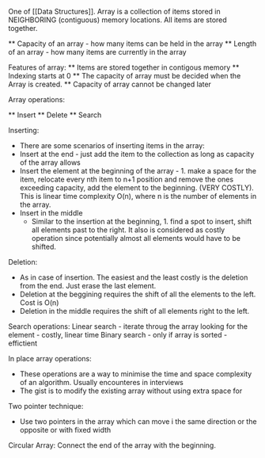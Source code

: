 One of [[Data Structures]]. 
Array is a collection of items stored in NEIGHBORING (contiguous) memory locations. All items are stored together. 

** Capacity of an array - how many items can be held in the array 
** Length of an array - how many items are currently in the array

Features of array: 
** Items are stored together in contigous memory 
** Indexing starts at 0 
** The capacity of array must be decided when the Array is created. 
** Capacity of array cannot be changed later 


Array operations: 

** Insert
** Delete 
** Search 

Inserting: 
- There are some scenarios of inserting items in the array: 
- Insert at the end - just add the item to the collection as long as capacity of the array allows 
- Insert the element at the beginning of the array - 1. make a space for the item, relocate every nth item to n+1 position and remove the ones exceeding capacity, add the element to the beginning. (VERY COSTLY). This is linear time complexity  O(n), where n is the number of elements in the array. 
- Insert in the middle 
	- Similar to the insertion at the beginning, 1. find a spot to insert, shift all elements past to the right. It also is considered as costly operation since potentially almost all elements would have to be shifted. 

Deletion: 
 - As in case of insertion. The easiest and the least costly is the deletion from the end. Just erase the last element. 
 - Deletion at the beggining requires the shift of all the elements to the left. Cost is O(n) 
 - Deletion in the middle requires the shift of all elements right to the left. 

Search operations: 
Linear search - iterate throug the array looking for the element - costly, linear time 
Binary search - only if array is sorted - effictient 

In place array operations:  
- These operations are a way to minimise the time and space complexity of an algorithm. Usually encounteres in interviews 
- The gist is to modify the existing array without using extra space for 

Two pointer technique: 
- Use two pointers in the array which can move i the same direction or the opposite or with fixed width 

Circular Array: 
Connect the end of the array with the beginning. 